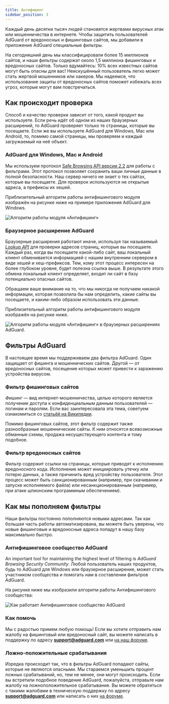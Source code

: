 ```yaml
---
title: Антифишинг
sidebar_position: 3
---
```


Каждый день десятки тысяч людей становятся жертвами вирусных атак или мошенничества в интернете. Чтобы защитить пользователей AdGuard от вредоносных и фишинговых сайтов, мы добавили в приложение AdGuard специальные фильтры.

На сегодняшний день мы классифицировали более 15 миллионов сайтов, и наши фильтры содержат около 1,5 миллиона фишинговых и вредоносных сайтов. Только вдумайтесь: 10% всех известных сайтов могут быть опасны для вас! Неискушённый пользователь легко может стать жертвой мошенников или хакеров. Мы надеемся, что использование защиты от вредоносных сайтов поможет избежать всех угроз, которые могут вам повстречаться.

## Как происходит проверка

Способ и качество проверки зависит от того, какой продукт вы используете. Если речь идёт об одном из наших браузерных расширений, то AdGuard проверяет только те страницы, которые вы посещаете. Если же вы используете AdGuard для Windows, Mac или Android, то, помимо самой страницы, мы проверяем и каждый загружаемый на неё объект.

### AdGuard для Windows, Mac и Android

Мы используем протокол [Safe Browsing API версии 2.2](https://code.google.com/p/google-safe-browsing/wiki/Protocolv2Spec) для работы с фильтрами. Этот протокол позволяет сохранить ваши личные данные в полной безопасности. Наш сервер ничего не знает о тех сайтах, которые вы посещаете. Для проверок используются не открытые адреса, а префиксы их хешей.

Приблизительный алгоритм работы антифишингового модуля изображён на рисунке ниже на примере приложения AdGuard для Windows.

![Алгоритм работы модуля «Антифишинг»](https://cdn.adtidy.org/public/Adguard/En/Articles/safebrowsing_adguard_for_windows.png)

### Браузерное расширение AdGuard

Браузерные расширения работают иначе, используя так называемый [*Lookup API*](https://github.com/AdguardTeam/AdguardForAndroid/issues/162#issue-115487668) для проверки адресов страниц, которые вы посещаете. Каждый раз, когда вы посещаете какой-либо сайт, ваш локальный клиент обменивается информацией с нашим внутренним сервером в виде хешей и хеш-префиксов. Тем, кому этот процесс интересен на более глубоком уровне, будет полезна ссылка выше. В результате этого обмена локальный клиент определяет, входит ли сайт в базу потенциально опасных сайтов.

Обращаем ваше внимание на то, что мы никогда не получаем никакой информации, которая позволила бы нам определить, какие сайты вы посещаете, и каким-либо образом использовать эти данные.

Приблизительный алгоритм работы антифишингового модуля изображён на рисунке ниже.

![Алгоритм работы модуля «Антифишинг» в браузерных расширениях AdGuard.](https://cdn.adtidy.org/public/Adguard/En/Articles/safebrowsing_extension.png)

## Фильтры AdGuard

В настоящее время мы поддерживаем два фильтра AdGuard. Один защищает от фишинга и мошеннических сайтов. Другой — от вредоносных сайтов, посещение которых может привести к заражению устройства вирусом.

### Фильтр фишинговых сайтов

*Фишинг* — вид интернет-мошенничества, целью которого является получение доступа к конфиденциальным данным пользователей — логинам и паролям. Если вас заинтересовала эта тема, советуем ознакомиться со [статьёй на Википедии](https://ru.wikipedia.org/wiki/Фишинг).

Помимо фишинговых сайтов, этот фильтр содержит также разнообразные мошеннические сайты. К ним относятся всевозможные обманные схемы, продажа несуществующего контента и тому подобное.

### Фильтр вредоносных сайтов

Фильтр содержит ссылки на страницы, которые приводят к исполнению вредоносного кода. Исполнение может инициировать утечку или потерю данных, а также причинить вред устройству пользователя. Этот процесс может быть санкционированным (например, при скачивании и запуске исполняемого файла) или несанкционированным (например, при атаке шпионским программным обеспечением).

## Как мы пополняем фильтры

Наши фильтры постоянно пополняются новыми адресами. Так как большая часть работы автоматизирована, вы можете быть уверены, что новые фишинговые и вредоносные адреса попадут в нашу базу максимально быстро.

### Антифишинговое сообщество AdGuard

An important tool for maintaining the highest level of filtering is *AdGuard Browsing Security Community*. Любой пользователь наших продуктов, будь то AdGuard для Windows или браузерное расширение, может стать участником сообщества и помогать нам в составлении фильтров AdGuard.

На рисунке ниже мы изобразили алгоритм работы Антифишингового сообщества:

![Как работает Антифишинговое сообщество AdGuard](https://cdn.adtidy.org/public/Adguard/En/Articles/browsing_security_community.png)

### Как помочь

Мы с радостью примем любую помощь! Если вы хотите отправить нам жалобу на фишинговый или вредоносный сайт, вы можете написать в поддержку по адресу **support@adguard.com** или [на наш форуме](http://forum.adguard.com/).

### Ложно-положительные срабатывания

Изредка происходит так, что в фильтры AdGuard попадают сайты, которые не являются опасными. Мы стараемся уменьшить процент ложных срабатываний, но, тем не менее, они могут происходить. Если вы встретили подобное поведение AdGuard, пожалуйста, отправьте нам жалобу на ложноположительное срабатывание. Вы можете обратиться с такими жалобами в техническую поддержку по адресу **support@adguard.com** или нaписать о них [на форуме](http://forum.adguard.com/).
